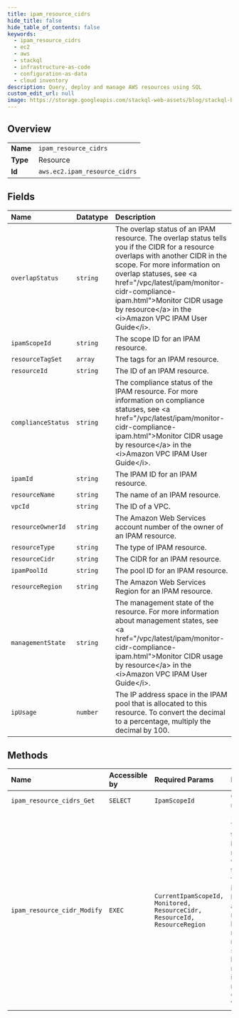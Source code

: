 ```yaml
---
title: ipam_resource_cidrs
hide_title: false
hide_table_of_contents: false
keywords:
  - ipam_resource_cidrs
  - ec2
  - aws    
  - stackql
  - infrastructure-as-code
  - configuration-as-data
  - cloud inventory
description: Query, deploy and manage AWS resources using SQL
custom_edit_url: null
image: https://storage.googleapis.com/stackql-web-assets/blog/stackql-blog-post-featured-image.png
---
```

  
    

## Overview
<table><tbody>
<tr><td><b>Name</b></td><td><code>ipam_resource_cidrs</code></td></tr>
<tr><td><b>Type</b></td><td>Resource</td></tr>
<tr><td><b>Id</b></td><td><code>aws.ec2.ipam_resource_cidrs</code></td></tr>
</tbody></table>

## Fields
| Name | Datatype | Description |
|:-----|:---------|:------------|
| `overlapStatus` | `string` | The overlap status of an IPAM resource. The overlap status tells you if the CIDR for a resource overlaps with another CIDR in the scope. For more information on overlap statuses, see &lt;a href="/vpc/latest/ipam/monitor-cidr-compliance-ipam.html"&gt;Monitor CIDR usage by resource&lt;/a&gt; in the &lt;i&gt;Amazon VPC IPAM User Guide&lt;/i&gt;. |
| `ipamScopeId` | `string` | The scope ID for an IPAM resource. |
| `resourceTagSet` | `array` | The tags for an IPAM resource. |
| `resourceId` | `string` | The ID of an IPAM resource. |
| `complianceStatus` | `string` | The compliance status of the IPAM resource. For more information on compliance statuses, see &lt;a href="/vpc/latest/ipam/monitor-cidr-compliance-ipam.html"&gt;Monitor CIDR usage by resource&lt;/a&gt; in the &lt;i&gt;Amazon VPC IPAM User Guide&lt;/i&gt;. |
| `ipamId` | `string` | The IPAM ID for an IPAM resource. |
| `resourceName` | `string` | The name of an IPAM resource. |
| `vpcId` | `string` | The ID of a VPC. |
| `resourceOwnerId` | `string` | The Amazon Web Services account number of the owner of an IPAM resource. |
| `resourceType` | `string` | The type of IPAM resource. |
| `resourceCidr` | `string` | The CIDR for an IPAM resource. |
| `ipamPoolId` | `string` | The pool ID for an IPAM resource. |
| `resourceRegion` | `string` | The Amazon Web Services Region for an IPAM resource. |
| `managementState` | `string` | The management state of the resource. For more information about management states, see &lt;a href="/vpc/latest/ipam/monitor-cidr-compliance-ipam.html"&gt;Monitor CIDR usage by resource&lt;/a&gt; in the &lt;i&gt;Amazon VPC IPAM User Guide&lt;/i&gt;. |
| `ipUsage` | `number` | The IP address space in the IPAM pool that is allocated to this resource. To convert the decimal to a percentage, multiply the decimal by 100. |
## Methods
| Name | Accessible by | Required Params | Description |
|:-----|:--------------|:----------------|:------------|
| `ipam_resource_cidrs_Get` | `SELECT` | `IpamScopeId` | Get information about the resources in a scope. |
| `ipam_resource_cidr_Modify` | `EXEC` | `CurrentIpamScopeId, Monitored, ResourceCidr, ResourceId, ResourceRegion` | &lt;p&gt;Modify a resource CIDR. You can use this action to transfer resource CIDRs between scopes and ignore resource CIDRs that you do not want to manage. If set to false, the resource will not be tracked for overlap, it cannot be auto-imported into a pool, and it will be removed from any pool it has an allocation in.&lt;/p&gt; &lt;p&gt;For more information, see &lt;a href="/vpc/latest/ipam/move-resource-ipam.html"&gt;Move resource CIDRs between scopes&lt;/a&gt; and &lt;a href="/vpc/latest/ipam/change-monitoring-state-ipam.html"&gt;Change the monitoring state of resource CIDRs&lt;/a&gt; in the &lt;i&gt;Amazon VPC IPAM User Guide&lt;/i&gt;.&lt;/p&gt; |
